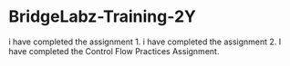 # BridgeLabz-Training-2Y
i have completed the assignment 1.
i have completed the assignment 2.
I have completed the Control Flow Practices Assignment.

